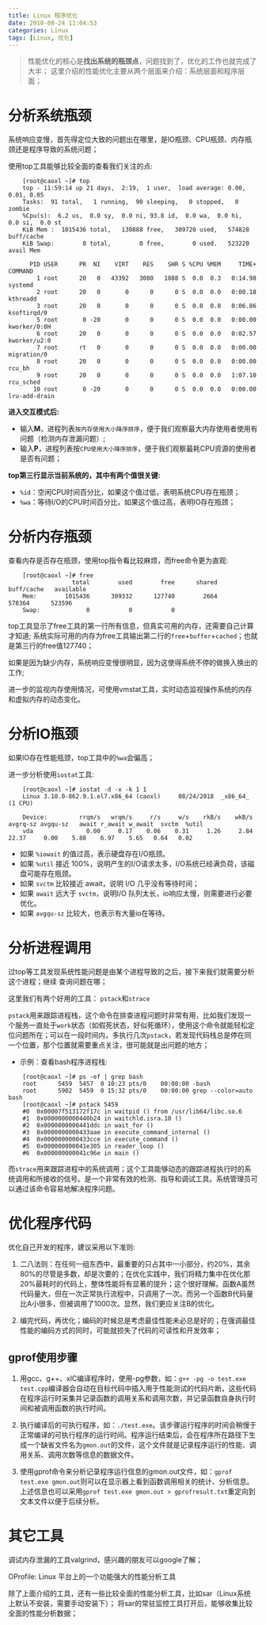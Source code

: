 ```yaml
---
title: Linux 程序优化
date: 2018-08-24 11:04:53
categories: Linux
tags: [Linux, 优化]
---
```


> 性能优化的核心是**找出系统的瓶颈点**，问题找到了，优化的工作也就完成了大半； 这里介绍的性能优化主要从两个层面来介绍：系统层面和程序层面；

<!-- more -->

# 分析系统瓶颈

系统响应变慢，首先得定位大致的问题出在哪里，是IO瓶颈、CPU瓶颈、内存瓶颈还是程序导致的系统问题；

使用top工具能够比较全面的查看我们关注的点:

```
    [root@caoxl ~]# top
    top - 11:59:14 up 21 days,  2:19,  1 user,  load average: 0.00, 0.01, 0.05
    Tasks:  91 total,   1 running,  90 sleeping,   0 stopped,   0 zombie
    %Cpu(s):  6.2 us,  0.0 sy,  0.0 ni, 93.8 id,  0.0 wa,  0.0 hi,  0.0 si,  0.0 st
    KiB Mem :  1015436 total,   130888 free,   309720 used,   574828 buff/cache
    KiB Swap:        0 total,        0 free,        0 used.   523220 avail Mem 
    
      PID USER      PR  NI    VIRT    RES    SHR S %CPU %MEM     TIME+ COMMAND                   
        1 root      20   0   43392   3080   1888 S  0.0  0.3   0:14.98 systemd                   
        2 root      20   0       0      0      0 S  0.0  0.0   0:00.18 kthreadd                  
        3 root      20   0       0      0      0 S  0.0  0.0   0:06.86 ksoftirqd/0               
        5 root       0 -20       0      0      0 S  0.0  0.0   0:00.00 kworker/0:0H              
        6 root      20   0       0      0      0 S  0.0  0.0   0:02.57 kworker/u2:0              
        7 root      rt   0       0      0      0 S  0.0  0.0   0:00.00 migration/0               
        8 root      20   0       0      0      0 S  0.0  0.0   0:00.00 rcu_bh                    
        9 root      20   0       0      0      0 S  0.0  0.0   1:07.10 rcu_sched                 
       10 root       0 -20       0      0      0 S  0.0  0.0   0:00.00 lru-add-drain     
```

**进入交互模式后:**
  - 输入**M**，进程列表`按内存使用大小降序排序`，便于我们观察最大内存使用者使用有问题（检测内存泄漏问题）;
  - 输入**P**，进程列表按`CPU使用大小降序排序`，便于我们观察最耗CPU资源的使用者是否有问题；
  
**top第三行显示当前系统的，其中有两个值很关键:**
  - `%id`：空闲CPU时间百分比，如果这个值过低，表明系统CPU存在瓶颈；
  - `%wa`：等待I/O的CPU时间百分比，如果这个值过高，表明IO存在瓶颈；
  
  
# 分析内存瓶颈

查看内存是否存在瓶颈，使用top指令看比较麻烦，而free命令更为直观:

```
    [root@caoxl ~]# free
                  total        used        free      shared  buff/cache   available
    Mem:        1015436      309332      127740        2664      578364      523596
    Swap:             0           0           0
```

top工具显示了free工具的第一行所有信息，但真实可用的内存，还需要自己计算才知道; 系统实际可用的内存为free工具输出第二行的`free`+`buffer`+`cached`；也就是第三行的free值127740；

如果是因为缺少内存，系统响应变慢很明显，因为这使得系统不停的做换入换出的工作;

进一步的监视内存使用情况，可使用vmstat工具，实时动态监视操作系统的内存和虚拟内存的动态变化。

# 分析IO瓶颈

如果IO存在性能瓶颈，top工具中的`%wa`会偏高；

进一步分析使用`iostat`工具:

```
    [root@caoxl ~]# iostat -d -x -k 1 1
    Linux 3.10.0-862.9.1.el7.x86_64 (caoxl) 	08/24/2018 	_x86_64_	(1 CPU)
    
    Device:         rrqm/s   wrqm/s     r/s     w/s    rkB/s    wkB/s avgrq-sz avgqu-sz   await r_await w_await  svctm  %util
    vda               0.00     0.17    0.06    0.31     1.26     2.84    22.37     0.00    5.88    6.97    5.65   0.64   0.02
```

- 如果 `%iowait` 的值过高，表示硬盘存在I/O瓶颈。
- 如果 `%util` 接近 100%，说明产生的I/O请求太多，I/O系统已经满负荷，该磁盘可能存在瓶颈。
- 如果 `svctm` 比较接近 await，说明 I/O 几乎没有等待时间；
- 如果 `await` 远大于 `svctm`，说明I/O 队列太长，io响应太慢，则需要进行必要优化。
- 如果 `avgqu-sz` 比较大，也表示有大量io在等待。

# 分析进程调用

过top等工具发现系统性能问题是由某个进程导致的之后，接下来我们就需要分析这个进程；继续 查询问题在哪；

这里我们有两个好用的工具： `pstack`和`strace`

`pstack`用来跟踪进程栈，这个命令在排查进程问题时非常有用，比如我们发现一个服务一直处于`work`状态（如假死状态，好似死循环），使用这个命令就能轻松定位问题所在；可以在一段时间内，多执行几次`pstack`，若发现代码栈总是停在同一个位置，那个位置就需要重点关注，很可能就是出问题的地方；

- 示例：查看bash程序进程栈:

```
    [root@caoxl ~]# ps -ef | grep bash
    root      5459  5457  0 10:23 pts/0    00:00:00 -bash
    root      5902  5459  0 15:32 pts/0    00:00:00 grep --color=auto bash
    [root@caoxl ~]# pstack 5459
    #0  0x00007f513172f17c in waitpid () from /usr/lib64/libc.so.6
    #1  0x0000000000440b24 in waitchld.isra.10 ()
    #2  0x0000000000441ddc in wait_for ()
    #3  0x0000000000433aae in execute_command_internal ()
    #4  0x0000000000433cce in execute_command ()
    #5  0x000000000041e305 in reader_loop ()
    #6  0x000000000041c96e in main ()
```

而`strace`用来跟踪进程中的系统调用；这个工具能够动态的跟踪进程执行时的系统调用和所接收的信号。是一个非常有效的检测、指导和调试工具。系统管理员可以通过该命令容易地解决程序问题。

# 优化程序代码

优化自己开发的程序，建议采用以下准则:

1. 二八法则：在任何一组东西中，最重要的只占其中一小部分，约20%，其余80%的尽管是多数，却是次要的；在优化实践中，我们将精力集中在优化那20%最耗时的代码上，整体性能将有显著的提升；这个很好理解。函数A虽然代码量大，但在一次正常执行流程中，只调用了一次。而另一个函数B代码量比A小很多，但被调用了1000次。显然，我们更应关注B的优化。

2. 编完代码，再优化；编码的时候总是考虑最佳性能未必总是好的；在强调最佳性能的编码方式的同时，可能就损失了代码的可读性和开发效率；

## gprof使用步骤

1. 用gcc、g++、xlC编译程序时，使用-pg参数，如：`g++ -pg -o test.exe test.cpp`编译器会自动在目标代码中插入用于性能测试的代码片断，这些代码在程序运行时采集并记录函数的调用关系和调用次数，并记录函数自身执行时间和被调用函数的执行时间。

2. 执行编译后的可执行程序，如：`./test.exe`。该步骤运行程序的时间会稍慢于正常编译的可执行程序的运行时间。程序运行结束后，会在程序所在路径下生成一个缺省文件名为`gmon.out`的文件，这个文件就是记录程序运行的性能、调用关系、调用次数等信息的数据文件。

3. 使用gprof命令来分析记录程序运行信息的gmon.out文件，如：`gprof test.exe gmon.out`则可以在显示器上看到函数调用相关的统计、分析信息。上述信息也可以采用`gprof test.exe gmon.out > gprofresult.txt`重定向到文本文件以便于后续分析。

# 其它工具

调试内存泄漏的工具valgrind，感兴趣的朋友可以google了解；

OProfile: Linux 平台上的一个功能强大的性能分析工具

除了上面介绍的工具，还有一些比较全面的性能分析工具，比如sar（Linux系统上默认不安装，需要手动安装下）； 将sar的常驻监控工具打开后，能够收集比较全面的性能分析数据；